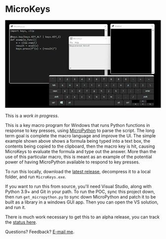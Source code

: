 # MicroKeys

![](images/quick_run.gif)

This is a *work in progress*.

This is a key macro program for Windows that runs Python functions in response to key presses, using [MicroPython](https://micropython.org/) to parse the script.  The long term goal is complete the macro language and improve the UI.  The simple example shown above shows a formula being typed into a text box, the contents being copied to the clipboard, then the macro key is hit, causing MicroKeys to evaluate the formula and type out the answer.  More than the use of this particular macro, this is meant as an example of the potential power of having MicroPython available to respond to key presses.

To run this locally, download the [latest release](https://github.com/seligman/microkeys/releases), decompress it to a local folder, and run `MicroKeys.exe`.

If you want to run this from source, you'll need Visual Studio, along with Python 3.9+ and Git in your path.  To run the POC, sync this project down, then run `get_micropython.py` to sync down MicroPython and patch it to be built as a library in a windows GUI app.  Then you can open the VS solution, and run it.

There is much work necessary to get this to an alpha release, you can track the [status here](TODO.md).

Questions? Feedback? [E-mail me](mailto:scott.seligman@gmail.com).
